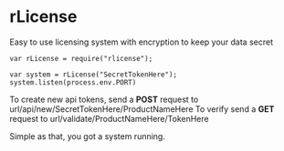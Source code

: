 # rLicense

Easy to use licensing system with encryption to keep your data secret

```
var rLicense = require("rlicense");

var system = rLicense("SecretTokenHere");
system.listen(process.env.PORT)
```

To create new api tokens, send a **POST** request to url/api/new/SecretTokenHere/ProductNameHere
To verify send a **GET** request to url/validate/ProductNameHere/TokenHere

Simple as that, you got a system running.